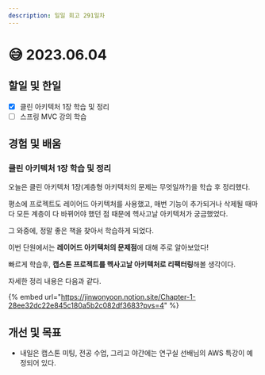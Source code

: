 ```yaml
---
description: 일일 회고 291일차
---
```


# 😅 2023.06.04

## 할일 및 한일&#x20;

* [x] 클린 아키텍처 1장 학습 및 정리&#x20;
* [ ] 스프링 MVC 강의 학습&#x20;

## 경험 및 배움&#x20;

### 클린 아키텍처 1장 학습 및 정리&#x20;

오늘은 클린 아키텍처 1장(계층형 아키텍처의 문제는 무엇일까?)을 학습 후 정리했다.

평소에 프로젝트도 레이어드 아키텍처를 사용했고, 매번 기능이 추가되거나 삭제될 때마다 모든 계층이 다 바뀌어야 했던 점 때문에 헥사고날 아키텍처가 궁금했었다.

그 와중에, 정말 좋은 책을 찾아서 학습하게 되었다.

이번 단원에서는 **레이어드 아키텍처의 문제점**에 대해 주로 알아보았다!

빠르게 학습후, **캡스톤 프로젝트를 헥사고날 아키텍처로 리팩터링**해볼 생각이다.

자세한 정리 내용은 다음과 같다.

{% embed url="https://jinwonyoon.notion.site/Chapter-1-28ee32dc22e845c180a5b2c082df3683?pvs=4" %}

## 개선 및 목표&#x20;

* 내일은 캡스톤 미팅, 전공 수업, 그리고 야간에는 연구실 선배님의 AWS 특강이 예정되어 있다.&#x20;

